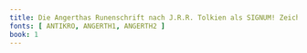 ```yaml
---
title: Die Angerthas Runenschrift nach J.R.R. Tolkien als SIGNUM! Zeichensatz
fonts: [ ANTIKRO, ANGERTH1, ANGERTH2 ]
book: 1
---
```

